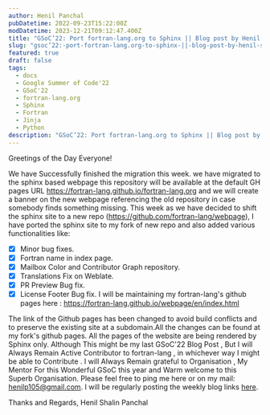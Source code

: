 ```yaml
---
author: Henil Panchal
pubDatetime: 2022-09-23T15:22:00Z
modDatetime: 2023-12-21T09:12:47.400Z
title: "GSoC’22: Port fortran-lang.org to Sphinx || Blog post by Henil Shalin Panchal || #14"
slug: "gsoc’22:-port-fortran-lang.org-to-sphinx-||-blog-post-by-henil-shalin-panchal-||- 14"
featured: true
draft: false
tags:
  - docs
  - Google Summer of Code'22
  - GSoC'22
  - fortran-lang.org
  - Sphinx
  - Fortran
  - Jinja
  - Python
description: "GSoC’22: Port fortran-lang.org to Sphinx || Blog post by Henil Shalin Panchal || #14"
---
```


Greetings of the Day Everyone!

We have Successfully finished the migration this week. we have migrated to the sphinx based webpage this repository will be available at the default GH pages URL https://fortran-lang.github.io/fortran-lang.org and we will create a banner on the new webpage referencing the old repository in case somebody finds something missing.
This week as we have decided to shift the sphinx site to a new repo (https://github.com/fortran-lang/webpage), I have ported the sphinx site to my fork of new repo and also added various functionalities like:

- [x] Minor bug fixes.
- [x] Fortran name in index page.
- [x] Mailbox Color and Contributor Graph repository.
- [x] Translations Fix on Weblate.
- [x] PR Preview Bug fix.
- [x] License Footer Bug fix.
      I will be maintaining my fortran-lang's github pages here : https://fortran-lang.github.io/webpage/en/index.html

The link of the Github pages has been changed to avoid build conflicts and to preserve the existing site at a subdomain.All the changes can be found at my fork's github pages.
All the pages of the website are being rendered by Sphinx only.
Although This might be my last GSoC'22 Blog Post , But I will Always Remain Active Contributor to fortran-lang , in whichever way I might be able to Contribute . I will Always Remain grateful to Organisation , My Mentor For this Wonderful GSoC this year and Warm welcome to this Superb Organisation.
Please feel free to ping me here or on my mail: [henilp105@gmail.com](mailto:henilp105@gmail.com).
I will be regularly posting the weekly blog links [here](https://docs.google.com/document/d/1Et-2JPlnA9SAssSnmzkYeXQ1ExXqBI5tcdBQhuqvilE/edit?usp=sharing).

Thanks and Regards,
Henil Shalin Panchal
